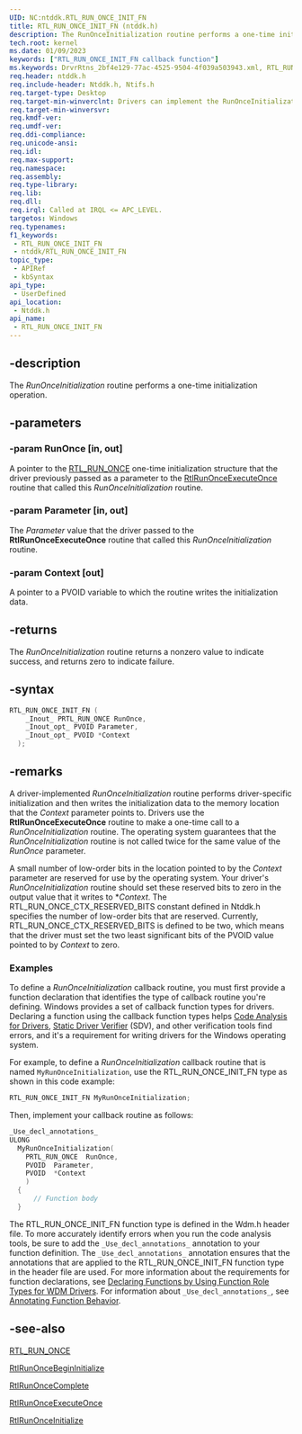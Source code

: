```yaml
---
UID: NC:ntddk.RTL_RUN_ONCE_INIT_FN
title: RTL_RUN_ONCE_INIT_FN (ntddk.h)
description: The RunOnceInitialization routine performs a one-time initialization operation.
tech.root: kernel
ms.date: 01/09/2023
keywords: ["RTL_RUN_ONCE_INIT_FN callback function"]
ms.keywords: DrvrRtns_2bf4e129-77ac-4525-9504-4f039a503943.xml, RTL_RUN_ONCE_INIT_FN, RunOnceInitialization, RunOnceInitialization routine [Kernel-Mode Driver Architecture], kernel.runonceinitialization, ntddk/RunOnceInitialization
req.header: ntddk.h
req.include-header: Ntddk.h, Ntifs.h
req.target-type: Desktop
req.target-min-winverclnt: Drivers can implement the RunOnceInitialization routine only on Windows Vista and later versions of Windows.
req.target-min-winversvr: 
req.kmdf-ver: 
req.umdf-ver: 
req.ddi-compliance: 
req.unicode-ansi: 
req.idl: 
req.max-support: 
req.namespace: 
req.assembly: 
req.type-library: 
req.lib: 
req.dll: 
req.irql: Called at IRQL <= APC_LEVEL.
targetos: Windows
req.typenames: 
f1_keywords:
 - RTL_RUN_ONCE_INIT_FN
 - ntddk/RTL_RUN_ONCE_INIT_FN
topic_type:
 - APIRef
 - kbSyntax
api_type:
 - UserDefined
api_location:
 - Ntddk.h
api_name:
 - RTL_RUN_ONCE_INIT_FN
---
```


## -description

The *RunOnceInitialization* routine performs a one-time initialization operation.

## -parameters

### -param RunOnce [in, out]

A pointer to the [RTL_RUN_ONCE](/windows-hardware/drivers/kernel/eprocess) one-time initialization structure that the driver previously passed as a parameter to the [RtlRunOnceExecuteOnce](/windows-hardware/drivers/ddi/ntddk/nf-ntddk-rtlrunonceexecuteonce) routine that called this *RunOnceInitialization* routine.

### -param Parameter [in, out]

The *Parameter* value that the driver passed to the **RtlRunOnceExecuteOnce** routine that called this *RunOnceInitialization* routine.

### -param Context [out]

A pointer to a PVOID variable to which the routine writes the initialization data.

## -returns

The *RunOnceInitialization* routine returns a nonzero value to indicate success, and returns zero to indicate failure.

## -syntax

```cpp
RTL_RUN_ONCE_INIT_FN (
    _Inout_ PRTL_RUN_ONCE RunOnce,
    _Inout_opt_ PVOID Parameter,
    _Inout_opt_ PVOID *Context
  );
```

## -remarks

A driver-implemented *RunOnceInitialization* routine performs driver-specific initialization and then writes the initialization data to the memory location that the *Context* parameter points to. Drivers use the **RtlRunOnceExecuteOnce** routine to make a one-time call to a *RunOnceInitialization* routine. The operating system guarantees that the *RunOnceInitialization* routine is not called twice for the same value of the *RunOnce* parameter.

A small number of low-order bits in the location pointed to by the *Context* parameter are reserved for use by the operating system. Your driver's *RunOnceInitialization* routine should set these reserved bits to zero in the output value that it writes to **Context*. The RTL_RUN_ONCE_CTX_RESERVED_BITS constant defined in Ntddk.h specifies the number of low-order bits that are reserved. Currently, RTL_RUN_ONCE_CTX_RESERVED_BITS is defined to be two, which means that the driver must set the two least significant bits of the PVOID value pointed to by *Context* to zero.

### Examples

To define a *RunOnceInitialization* callback routine, you must first provide a function declaration that identifies the type of callback routine you're defining. Windows provides a set of callback function types for drivers. Declaring a function using the callback function types helps [Code Analysis for Drivers](/windows-hardware/drivers/devtest/code-analysis-for-drivers), [Static Driver Verifier](/windows-hardware/drivers/devtest/static-driver-verifier) (SDV), and other verification tools find errors, and it's a requirement for writing drivers for the Windows operating system.

For example, to define a *RunOnceInitialization* callback routine that is named `MyRunOnceInitialization`, use the RTL_RUN_ONCE_INIT_FN type as shown in this code example:

```cpp
RTL_RUN_ONCE_INIT_FN MyRunOnceInitialization;
```

Then, implement your callback routine as follows:

```cpp
_Use_decl_annotations_
ULONG 
  MyRunOnceInitialization(
    PRTL_RUN_ONCE  RunOnce,
    PVOID  Parameter,
    PVOID  *Context
    )
  {
      // Function body
  }
```

The RTL_RUN_ONCE_INIT_FN function type is defined in the Wdm.h header file. To more accurately identify errors when you run the code analysis tools, be sure to add the `_Use_decl_annotations_` annotation to your function definition. The `_Use_decl_annotations_` annotation ensures that the annotations that are applied to the RTL_RUN_ONCE_INIT_FN function type in the header file are used. For more information about the requirements for function declarations, see [Declaring Functions by Using Function Role Types for WDM Drivers](/windows-hardware/drivers/devtest/declaring-functions-using-function-role-types-for-wdm-drivers). For information about `_Use_decl_annotations_`, see [Annotating Function Behavior](/previous-versions/visualstudio/visual-studio-2015/code-quality/annotating-function-behavior).

## -see-also

[RTL_RUN_ONCE](/windows-hardware/drivers/kernel/eprocess)

[RtlRunOnceBeginInitialize](/windows-hardware/drivers/ddi/ntddk/nf-ntddk-rtlrunoncebegininitialize)

[RtlRunOnceComplete](/windows-hardware/drivers/ddi/ntddk/nf-ntddk-rtlrunoncecomplete)

[RtlRunOnceExecuteOnce](/windows-hardware/drivers/ddi/ntddk/nf-ntddk-rtlrunonceexecuteonce)

[RtlRunOnceInitialize](/windows-hardware/drivers/ddi/ntddk/nf-ntddk-rtlrunonceinitialize)
